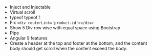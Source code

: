 * Inject and Injectable
* Virtual scroll
* typeof typeof 1
* Fix `<div routerLink='product.id'></div>`
* Show 5 Div row wise with equal space using Bootstrap
* Pipe
* Angular 9 features
* Create a header at the top and footer at the bottom, and the content body should get scroll when the content exceed the body.

